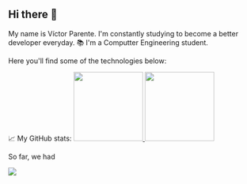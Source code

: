 ## Hi there 👋

My name is Víctor Parente. I'm constantly studying to become a better developer everyday.
:books: I'm a Computter Engineering student.


Here you'll find some of the technologies below:


:chart_with_upwards_trend: My GitHub stats:
<a href="https://github.com/parvic">
 <img height="140px" src="https://github-readme-stats.vercel.app/api?username=parvic&show_icons=true&include_all_commits=true&theme=tokyonight" />
 <img height="140px" src="https://github-readme-stats.vercel.app/api/top-langs/?username=parvic&layout=compact&theme=tokyonight" />
</a>




<p>So far, we had</p>

![](https://visitor-badge.laobi.icu/badge?page_id=parvic.parvic)


<!--
**parvic/parvic** is a ✨ _special_ ✨ repository because its `README.md` (this file) appears on your GitHub profile.

Here are some ideas to get you started:

- 🔭 I’m currently working on ...
- 🌱 I’m currently learning ...
- 👯 I’m looking to collaborate on ...
- 🤔 I’m looking for help with ...
- 💬 Ask me about ...
- 📫 How to reach me: ...
- 😄 Pronouns: ...
- ⚡ Fun fact: ...
-->
